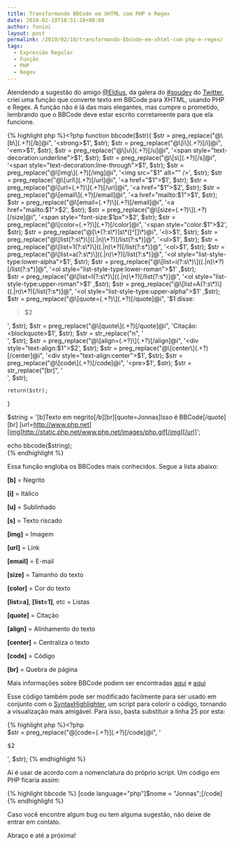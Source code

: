 ```yaml
---
title: Transformando BBCode em XHTML com PHP e Regex
date: 2010-02-10T10:51:28+00:00
author: fonini
layout: post
permalink: /2010/02/10/transformando-bbcode-em-xhtml-com-php-e-regex/
tags:
  - Expressão Regular
  - Função
  - PHP
  - Regex
---
```

Atendendo a sugestão do amigo [@Eldius](http://twitter.com/Eldius), da galera do [#soudev](http://search.twitter.com/search?q=%23soudev) do [Twitter](http://twitter.com/fonini), criei uma função que converte texto em BBCode para XHTML, usando PHP e Regex. A função não é lá das mais elegantes, mas cumpre o prometido, lembrando que o BBCode deve estar escrito corretamente para que ela funcione.

{% highlight php %}<?php
function bbcode($str){
	$str = preg_replace("@\[b\](.+?)[/b]@i", '<strong>$1</strong>', $str);
	$str = preg_replace("@\[i\](.+?)[/i]@i", '<em>$1</em>', $str);
	$str = preg_replace("@\[u\](.+?)[/u]@i", '<span style="text-decoration:underline">$1</span>', $str);
	$str = preg_replace("@\[s\](.+?)[/s]@i", '<span style="text-decoration:line-through">$1</span>', $str);
	$str = preg_replace("@\[img\](.+?)[/img]@i", '<img src="$1" alt="" />', $str);
	$str = preg_replace("@\[url\](.+?)[/url]@i", '<a href="$1">$1</a>', $str);
 	$str = preg_replace("@\[url=(.+?)\](.+?)[/url]@i", '<a href="$1">$2</a>', $str);
 	$str = preg_replace("@\[email\](.+?)[/email]@i", '<a href="mailto:$1">$1</a>', $str);
 	$str = preg_replace("@\[email=(.+?)\](.+?)[/email]@i", '<a href="mailto:$1">$2</a>', $str);
	$str = preg_replace("@\[size=(.+?)\](.+?)[/size]@i", '<span style="font-size:$1px">$2</span>', $str);
	$str = preg_replace("@\[color=(.+?)\](.+?)[/color]@i", '<span style="color:$1">$2</span>', $str);
	$str = preg_replace("@[\*(?:s\*)]s\*([^[]\*)@i", '<li>$1</li>', $str);
	$str = preg_replace("@\[list(?:s\*)\]((.|n)\*?)[/list(?:s*)]@", '<ul>$1</ul>', $str);
	$str = preg_replace("@\[list=1(?:s\*)\]((.|n)\*?)[/list(?:s*)]@", '<ol>$1</ol>', $str);
	$str = preg_replace("@\[list=a(?:s\*)\]((.|n)\*?)[/list(?:s*)]@", '<ol style="list-style-type:lower-alpha">$1</ol>', $str);
	$str = preg_replace("@\[list=i(?:s\*)\]((.|n)\*?)[/list(?:s*)]@", '<ol style="list-style-type:lower-roman">$1</ol>' ,$str);  
	$str = preg_replace("@\[list=I(?:s\*)\]((.|n)\*?)[/list(?:s*)]@", '<ol style="list-style-type:upper-roman">$1</ol>' ,$str);
	$str = preg_replace("@\[list=A(?:s\*)\]((.|n)\*?)[/list(?:s*)]@", '<ol style="list-style-type:upper-alpha">$1</ol>' ,$str);
	$str = preg_replace("@\[quote=(.+?)\](.+?)[/quote]@i", '$1 disse: <blockquote>$2</blockquote>', $str);
	$str = preg_replace("@\[quote\](.+?)[/quote]@i", 'Citação: <blockquote>$1</blockquote>', $str);
	$str = str_replace("n", '<br />', $str);
	$str = preg_replace("@\[align=(.+?)\](.+?)[/align]@i", '<div style="text-align:$1">$2</div>', $str);
	$str = preg_replace("@\[center\](.+?)[/center]@i", '<div style="text-align:center">$1</div>', $str);
	$str = preg_replace("@\[code\](.+?)[/code]@i", '<pre>$1</pre>', $str);
	$str = str_replace("[br]", '<br />', $str);

	return($str);
}

$string = '[b]Texto em negrito[/b][br][quote=Jonnas]Isso é BBCode[/quote] [br] [url=http://www.php.net][img]http://static.php.net/www.php.net/images/php.gif[/img][/url]';

echo bbcode($string);  
{% endhighlight %}

Essa função engloba os BBCodes mais conhecidos. Segue a lista abaixo:

**[b]** = Negrito

**[i]** = Itálico

**[u]** = Sublinhado

**[s]** = Texto riscado

**[img]** = Imagem

**[url]** = Link

**[email]** = E-mail

**[size]** = Tamanho do texto

**[color]** = Cor do texto

**[list=a]**, **[list=1]**, etc = Listas

**[quote]** = Citação

**[align]** = Alinhamento do texto

**[center]** = Centraliza o texto

**[code]** = Código

**[br]** = Quebra de página
  
Mais informações sobre BBCode podem ser encontradas [aqui](http://www.phpbb.com/community/faq.php?mode=bbcode) e [aqui](http://pt.wikipedia.org/wiki/BBCode)

Esse código também pode ser modificado facilmente para ser usado em conjunto com o [SyntaxHighlighter](http://alexgorbatchev.com/wiki/SyntaxHighlighter), um script para colorir o código, tornando a visualização mais amigável. Para isso, basta substituir a linha 25 por esta:

{% highlight php %}<?php	  
$str = preg_replace("@\[code=(.+?)\](.+?)[/code]@i", '<pre class="brush: $1">$2</pre>', $str);
{% endhighlight %}

Aí é usar de acordo com a nomenclatura do próprio script. Um código em PHP ficaria assim:

{% highlight bbcode %}
[code language="php"]$nome = "Jonnas";[/code]
{% endhighlight %}

Caso você encontre algum bug ou tem alguma sugestão, não deixe de entrar em contato.

Abraço e até a próxima!